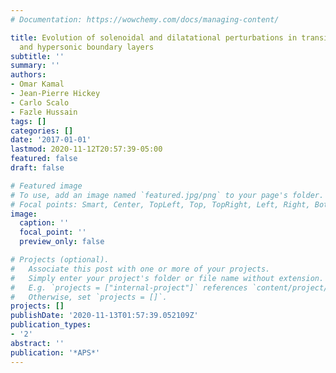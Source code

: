 ```yaml
---
# Documentation: https://wowchemy.com/docs/managing-content/

title: Evolution of solenoidal and dilatational perturbations in transitional supersonic
  and hypersonic boundary layers
subtitle: ''
summary: ''
authors:
- Omar Kamal
- Jean-Pierre Hickey
- Carlo Scalo
- Fazle Hussain
tags: []
categories: []
date: '2017-01-01'
lastmod: 2020-11-12T20:57:39-05:00
featured: false
draft: false

# Featured image
# To use, add an image named `featured.jpg/png` to your page's folder.
# Focal points: Smart, Center, TopLeft, Top, TopRight, Left, Right, BottomLeft, Bottom, BottomRight.
image:
  caption: ''
  focal_point: ''
  preview_only: false

# Projects (optional).
#   Associate this post with one or more of your projects.
#   Simply enter your project's folder or file name without extension.
#   E.g. `projects = ["internal-project"]` references `content/project/deep-learning/index.md`.
#   Otherwise, set `projects = []`.
projects: []
publishDate: '2020-11-13T01:57:39.052109Z'
publication_types:
- '2'
abstract: ''
publication: '*APS*'
---
```

